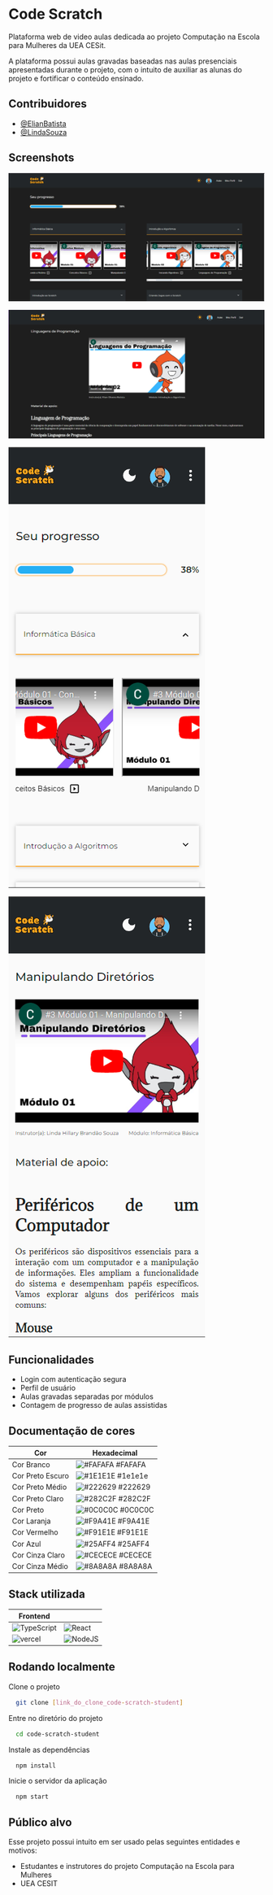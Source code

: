 
# Code Scratch

Plataforma web de video aulas dedicada ao projeto Computação na Escola para Mulheres da UEA CESit.

A plataforma possui aulas gravadas baseadas nas aulas presenciais apresentadas durante o projeto, com o intuito de auxiliar as alunas do projeto e fortificar o conteúdo ensinado.


## Contribuidores

- [@ElianBatista](https://www.linkedin.com/in/elian-batista/)
- [@LindaSouza](https://www.linkedin.com/in/lindassouza/)
## Screenshots

![Desktop - Tela inicial](https://raw.githubusercontent.com/Elian-beep/assets_icons/main/Codescratch_screenshots/desktop%20home.png)

![Desktop - Tela de aula](https://raw.githubusercontent.com/Elian-beep/assets_icons/main/Codescratch_screenshots/desktop%20class.png)

![Mobile - Tela inicial](https://raw.githubusercontent.com/Elian-beep/assets_icons/main/Codescratch_screenshots/mobile%20home.png)

![Mobile - Tela de aula](https://raw.githubusercontent.com/Elian-beep/assets_icons/main/Codescratch_screenshots/mobile%20class.png)

## Funcionalidades

- Login com autenticação segura
- Perfil de usuário
- Aulas gravadas separadas por módulos
- Contagem de progresso de aulas assistidas

## Documentação de cores

| Cor               | Hexadecimal |
| ----------------- | ----------- |
| Cor Branco | ![#FAFAFA](https://via.placeholder.com/10/fafafa?text=+) #FAFAFA |
| Cor Preto Escuro | ![#1E1E1E](https://via.placeholder.com/10/1E1E1E?text=+) #1e1e1e |
| Cor Preto Médio | ![#222629](https://via.placeholder.com/10/222629?text=+) #222629 |
| Cor Preto Claro | ![#282C2F](https://via.placeholder.com/10/282C2F?text=+) #282C2F |
| Cor Preto | ![#0C0C0C](https://via.placeholder.com/10/0C0C0C?text=+) #0C0C0C |
| Cor Laranja | ![#F9A41E](https://via.placeholder.com/10/F9A41E?text=+) #F9A41E |
| Cor Vermelho | ![#F91E1E](https://via.placeholder.com/10/F91E1E?text=+) #F91E1E |
| Cor Azul | ![#25AFF4](https://via.placeholder.com/10/25AFF4?text=+) #25AFF4 |
| Cor Cinza Claro | ![#CECECE](https://via.placeholder.com/10/CECECE?text=+) #CECECE |
| Cor Cinza Médio | ![#8A8A8A](https://via.placeholder.com/10/8A8A8A?text=+) #8A8A8A |

## Stack utilizada

| **Frontend** |   |
|--------------|---|
| ![TypeScript](https://img.shields.io/badge/TypeScript-007ACC?style=for-the-badge&logo=typescript&logoColor=white) | ![React](https://img.shields.io/badge/React-20232A?style=for-the-badge&logo=react&logoColor=61DAFB) |
| ![vercel](https://img.shields.io/badge/vercel-000?style=for-the-badge&logo=vercel&logoColor=07405E) | ![NodeJS](https://img.shields.io/badge/node.js-6DA55F?style=for-the-badge&logo=node.js&logoColor=white) |

## Rodando localmente

Clone o projeto

```bash
  git clone [link_do_clone_code-scratch-student]
```

Entre no diretório do projeto

```bash
  cd code-scratch-student
```

Instale as dependências

```bash
  npm install
```

Inicie o servidor da aplicação

```bash
  npm start
```
## Público alvo

Esse projeto possui intuito em ser usado pelas seguintes entidades e motivos:

- Estudantes e instrutores do projeto Computação na Escola para Mulheres
- UEA CESIT

